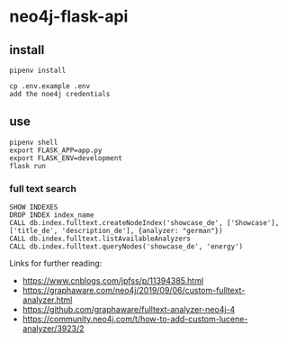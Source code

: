 # neo4j-flask-api

## install 

```commandline
pipenv install

cp .env.example .env
add the noe4j credentials
```

## use

```commandline
pipenv shell
export FLASK_APP=app.py
export FLASK_ENV=development
flask run
```

### full text search

```commandline
SHOW INDEXES
DROP INDEX index_name
CALL db.index.fulltext.createNodeIndex('showcase_de', ['Showcase'], ['title_de', 'description_de'], {analyzer: "german"})
CALL db.index.fulltext.listAvailableAnalyzers
CALL db.index.fulltext.queryNodes('showcase_de', 'energy')
```

Links for further reading:

- https://www.cnblogs.com/jpfss/p/11394385.html
- https://graphaware.com/neo4j/2019/09/06/custom-fulltext-analyzer.html
- https://github.com/graphaware/fulltext-analyzer-neo4j-4
- https://community.neo4j.com/t/how-to-add-custom-lucene-analyzer/3923/2
